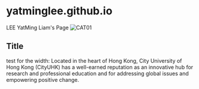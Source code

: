 # yatminglee.github.io
LEE YatMing Liam's Page
![CAT01](https://github.com/LIAMLEELYM/test/assets/166018789/c8805e11-3e81-4169-8775-febef27f2607)
## Title
test for the width: Located in the heart of Hong Kong, City University of Hong Kong (CityUHK) has a well-earned reputation as an innovative hub for research and professional education and for addressing global issues and empowering positive change.
